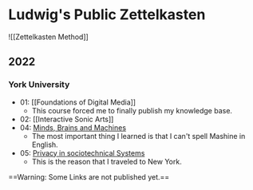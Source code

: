 # Ludwig's Public Zettelkasten

![[Zettelkasten Method]]

## 2022
### York University
- 01: [[Foundations of Digital Media]]
	- This course forced me to finally publish my knowledge base.
- 02: [[Interactive Sonic Arts]]
- 04: [Minds, Brains and Machines](MBaM)
	- The most important thing I learned is that I can't spell Mashine in English.
- 05: [Privacy in sociotechnical Systems](Privacy)
	- This is the reason that I traveled to New York.

==Warning: Some Links are not published yet.==